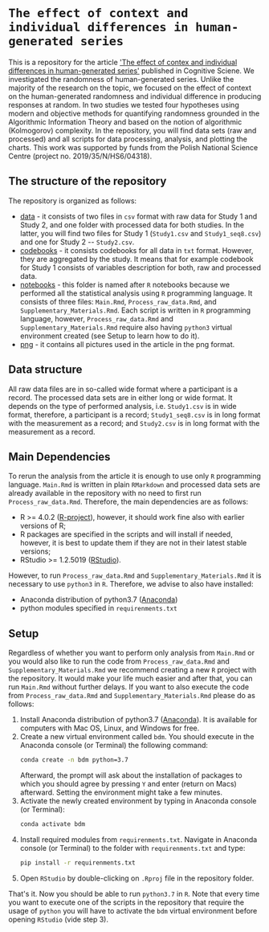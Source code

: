 # `The effect of context and individual differences in human-generated series`

This is a repository for the article ['The effect of contex and individual differences in human-generated series'](https://onlinelibrary.wiley.com/doi/full/10.1111/cogs.13072) published in Cognitive Sciene. We investigated the randomness of human-generated series. Unlike the majority of the research on the topic, we focused on the effect of context on the human-generated randomness and individual difference in producing responses at random. In two studies we tested four hypotheses using modern and objective methods for quantifying randomness grounded in the Algorithmic Information Theory and based on the notion of algorithmic (Kolmogorov) complexity. In the repository, you will find data sets (raw and processed) and all scripts for data processing, analysis, and plotting the charts. This work was supported by funds from the Polish National Science Centre (project no. 2019/35/N/HS6/04318).

## The structure of the repository

The repository is organized as follows:

* [data](data) - it consists of two files in `csv` format with raw data for Study 1 and Study 2, and one folder with processed data for both studies. In the latter, you will find two files for Study 1 (`Study1.csv` and `Study1_seq8.csv`) and one for Study 2 -- `Study2.csv`. 
* [codebooks](codebooks) - it consists codebooks for all data in `txt` format. However, they are aggregated by the study. It means that for example codebook for Study 1 consists of variables description for both, raw and processed data.  
* [notebooks](notebooks) -  this folder is named after `R` notebooks because we performed all the statistical analysis using `R` programming language. It consists of three files: `Main.Rmd`, `Process_raw_data.Rmd`, and `Supplementary_Materials.Rmd`. Each script is written in `R` programming language, however, `Process_raw_data.Rmd` and `Supplementary_Materials.Rmd` require also having `python3` virtual environment created (see Setup to learn how to do it).
* [png](png) - it contains all pictures used in the article in the png format.

## Data structure

All raw data files are in so-called wide format where a participant is a record. The processed data sets are in either long or wide format. It depends on the type of performed analysis, i.e. `Study1.csv` is in wide format, therefore, a participant is a record; `Study1_seq8.csv` is in long format with the measurement as a record; and `Study2.csv` is in long format with the measurement as a record.

## Main Dependencies

To rerun the analysis from the article it is enough to use only `R` programming language. `Main.Rmd` is written in plain `RMarkdown` and processed data sets are already available in the repository with no need to first run `Process_raw_data.Rmd`. Therefore, the main dependencies are as follows:

* R >= 4.0.2 ([R-project](https://www.r-project.org)), however, it should work fine also with earlier versions of R;
* R packages are specified in the scripts and will install if needed, however, it is best to update them if they are not in their latest stable versions;
* RStudio >= 1.2.5019 ([RStudio](https://rstudio.com)).

However, to run `Process_raw_data.Rmd` and `Supplementary_Materials.Rmd` it is necessary to use `python3` in `R`. Therefore, we advise to also have installed:

* Anaconda distribution of python3.7 ([Anaconda](https://www.anaconda.com))
* python modules specified in `requirenments.txt`


## Setup

Regardless of whether you want to perform only analysis from `Main.Rmd` or you would also like to run the code from `Process_raw_data.Rmd` and `Supplementary_Materials.Rmd` we recommend creating a new `R` project with the repository. It would make your life much easier and after that, you can run `Main.Rmd` without further delays. If you want to also execute the code from `Process_raw_data.Rmd` and `Supplementary_Materials.Rmd` please do as follows:

1. Install Anaconda distribution of python3.7 ([Anaconda](https://www.anaconda.com)). It is available for computers with Mac OS, Linux, and Windows for free.
2. Create a new virtual environment called `bdm`. You should execute in the Anaconda console (or Terminal) the following command:
    ```bash
    conda create -n bdm python=3.7
    ```
    Afterward, the prompt will ask about the installation of packages to which you should agree by pressing `Y` and enter (return on Macs) afterward. Setting the environment might take a few minutes.
3. Activate the newly created environment by typing in Anaconda console (or Terminal):
    ```bash
    conda activate bdm
    ``` 
4. Install required modules from `requirenments.txt`. Navigate in Anaconda console (or Terminal) to the folder with `requirenments.txt` and type: 
    ```bash
    pip install -r requirenments.txt
    ```
5. Open `RStudio` by double-clicking on `.Rproj` file in the repository folder.

That's it. Now you should be able to run `python3.7` in `R`. Note that every time you want to execute one of the scripts in the repository that require the usage of `python` you will have to activate the `bdm` virtual environment before opening `RStudio` (vide step 3).

